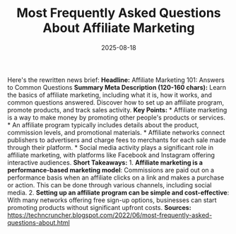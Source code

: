 ﻿---
title: Most Frequently Asked Questions About Affiliate Marketing
date: '2025-08-18'
category: Markets
summary: ''
slug: most frequently asked questions about affiliate marketing
source_urls:
- https://techncruncher.blogspot.com/2022/06/most-frequently-asked-questions-about.html
seo:
  title: Most Frequently Asked Questions About Affiliate Marketing | Hash n Hedge
  description: ''
  keywords:
  - news
  - markets
  - brief
---

Here's the rewritten news brief:  **Headline:** Affiliate Marketing 101: Answers to Common Questions  **Summary Meta Description (120-160 chars):** Learn the basics of affiliate marketing, including what it is, how it works, and common questions answered. Discover how to set up an affiliate program, promote products, and track sales activity.  **Key Points:**  * Affiliate marketing is a way to make money by promoting other people's products or services. * An affiliate program typically includes details about the product, commission levels, and promotional materials. * Affiliate networks connect publishers to advertisers and charge fees to merchants for each sale made through their platform. * Social media activity plays a significant role in affiliate marketing, with platforms like Facebook and Instagram offering interactive audiences.  **Short Takeaways:**  1. **Affiliate marketing is a performance-based marketing model**: Commissions are paid out on a performance basis when an affiliate clicks on a link and makes a purchase or action. This can be done through various channels, including social media. 2. **Setting up an affiliate program can be simple and cost-effective**: With many networks offering free sign-up options, businesses can start promoting products without significant upfront costs.  **Sources:**  https://techncruncher.blogspot.com/2022/06/most-frequently-asked-questions-about.html 
